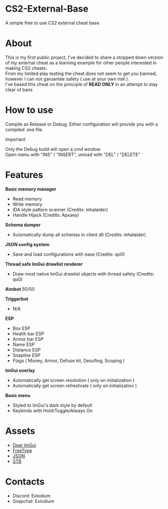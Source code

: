 # CS2-External-Base
A simple free to use CS2 external cheat base

# About
This is my first public project, I've decided to share a stripped down version of my external cheat as a learning example for other people interested in making CS2 cheats. \
From my limited play testing the cheat does not seem to get you banned, however I can not garuantee safety ( use at your own risk ). \
I've based this cheat on the principle of **READ ONLY** in an attempt to stay clear of bans

# How to use
Compile as Release or Debug. Either configuration will provide you with a compiled .exe file.
> [!IMPORTANT]
> Only the Debug build will open a cmd window\
> Open menu with "INS" / "INSERT", unload with "DEL" / "DELETE"
  
# Features
**Basic memory manager**
- Read memory
- Write memory
- IDA style pattern scanner (Credits: mhalaider)
- Handle Hijack (Credits: Apxaey)

**Schema dumper**
- Automatically dump all schemas in client.dll (Credits: mhalaider)

**JSON config system**
- Save and load configurations with ease (Credits: qo0)

**Thread safe ImGui drawlist renderer**
- Draw most native ImGui drawlist objects with thread safety (Credits: qo0)

**Aimbot**
50/50

**Triggerbot**
- N/A

**ESP**
- Box ESP
- Health bar ESP
- Armor bar ESP
- Name ESP
- Distance ESP
- Snapline ESP
- Flags ( Money, Armor, Defuse kit, Desufing, Scoping )
  
**ImGui overlay**
- Automatically get screen resolution ( only on initialization )
- Automatically get screen refreshrate ( only on initialization )

**Basic menu**
- Styled to ImGui's dark style by default
- Keybinds with Hold/Toggle/Always On

# Assets
- [Dear ImGui](https://github.com/ocornut/imgui)
- [FreeType](https://github.com/ocornut/imgui/tree/master/misc/freetype)
- [JSON](https://github.com/nlohmann/json)
- [STB](https://github.com/nothings/stb/tree/master)

# Contacts
- Discord: Exlodium
- Snapchat: Exlodium
